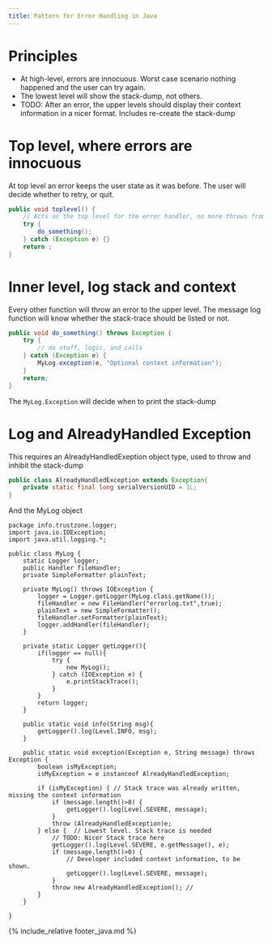 ```yaml
---
title: Pattern for Error Handling in Java
---
```

# Principles

* At high-level, errors are innocuous. Worst case scenario nothing happened and the user can try again.
* The lowest level will show the stack-dump, not others.
* TODO: After an error, the upper levels should display their context information in a nicer format. Includes re-create the stack-dump

# Top level, where errors are innocuous
At top level an error keeps the user state as it was before.
The user will decide whether to retry, or quit.

```java
public void toplevel() {
	// Acts as the top level for the error handler, no more throws from here
	try {
		do_something();
	} catch (Exception e) {}
	return ;
}
```

# Inner level, log stack and context
Every other function will throw an error to the upper level.
The message log function will know whether the stack-trace should be listed or not.

``` java
public void do_something() throws Exception {
	try {
		// do stuff, logic, and calls
	} catch (Exception e) {
		MyLog.exception(e, "Optional context information");
	}
	return;
}
```

The ```MyLog.Exception``` will decide when to print the stack-dump

# Log and AlreadyHandled Exception

This requires an AlreadyHandledExeption object type, used to throw and inhibit the stack-dump

``` Java
public class AlreadyHandledException extends Exception{
	private static final long serialVersionUID = 1L;	
}
```
And the MyLog object

```
package info.trustzone.logger;
import java.io.IOException;
import java.util.logging.*;

public class MyLog {
	static Logger logger;
	public Handler fileHandler;
	private SimpleFormatter plainText;
	
	private MyLog() throws IOException {
		logger = Logger.getLogger(MyLog.class.getName());
		fileHandler = new FileHandler("errorlog.txt",true);
		plainText = new SimpleFormatter();
		fileHandler.setFormatter(plainText);
		logger.addHandler(fileHandler);
	}
	
	private static Logger getLogger(){
	    if(logger == null){
	        try {
	            new MyLog();
	        } catch (IOException e) {
	            e.printStackTrace();
	        }
	    }
	    return logger;
	}
	
	public static void info(String msg){
	    getLogger().log(Level.INFO, msg);
	}
	
	public static void exception(Exception e, String message) throws Exception {
		boolean isMyException;		
		isMyException = e instanceof AlreadyHandledException;
				
		if (isMyException) { // Stack trace was already written, missing the context information
			if (message.length()>0) {
				getLogger().log(Level.SEVERE, message);
			}
			throw (AlreadyHandledException)e;
		} else {  // Lowest level. Stack trace is needed
			// TODO: Nicer Stack trace here
			getLogger().log(Level.SEVERE, e.getMessage(), e); 
			if (message.length()>0) {  
				// Developer included context information, to be shown.
				getLogger().log(Level.SEVERE, message);
			}
			throw new AlreadyHandledException(); // 
		}
	}
	
}
```

{% include_relative footer_java.md %}
